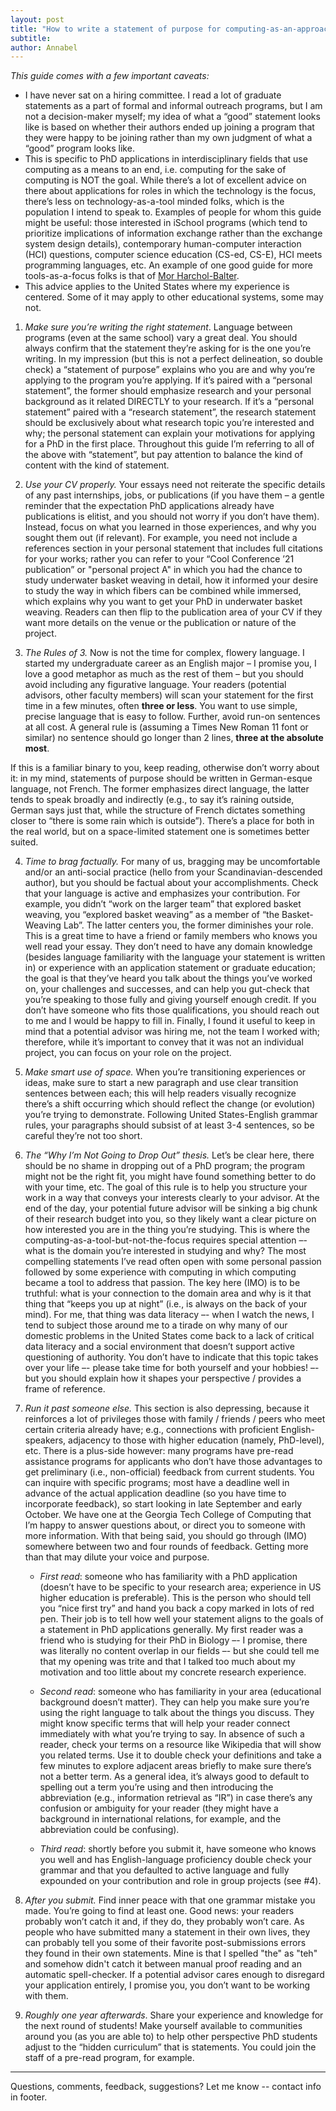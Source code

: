 ```yaml
---
layout: post
title: "How to write a statement of purpose for computing-as-an-approach PhD programs"
subtitle: 
author: Annabel
---
```


_This guide comes with a few important caveats:_
* I have never sat on a hiring committee. I read a lot of graduate statements as a part of formal and informal outreach programs, but I am not a decision-maker myself; my idea of what a “good” statement looks like is based on whether their authors ended up joining a program that they were happy to be joining rather than my own judgment of what a “good” program looks like.
* This is specific to PhD applications in interdisciplinary fields that use computing as a means to an end, i.e. computing for the sake of computing is NOT the goal. While there’s a lot of excellent advice on there about applications for roles in which the technology is the focus, there’s less on technology-as-a-tool minded folks, which is the population I intend to speak to. Examples of people for whom this guide might be useful: those interested in iSchool programs (which tend to prioritize implications of information exchange rather than the exchange system design details), contemporary human-computer interaction (HCI) questions, computer science education (CS-ed, CS-E), HCI meets programming languages, etc. An example of one good guide for more tools-as-a-focus folks is that of [Mor Harchol-Balter](https://www-sop.inria.fr/members/Arnaud.Legout/Documents/gradschooltalk.pdf).
* This advice applies to the United States where my experience is centered. Some of it may apply to other educational systems, some may not. 

1.	_Make sure you’re writing the right statement_. Language between programs (even at the same school) vary a great deal. You should always confirm that the statement they’re asking for is the one you’re writing. In my impression (but this is not a perfect delineation, so double check) a “statement of purpose” explains who you are and why you’re applying to the program you’re applying. If it’s paired with a “personal statement”, the former should emphasize research and your personal background as it related DIRECTLY to your research. If it’s a “personal statement” paired with a “research statement”, the research statement should be exclusively about what research topic you’re interested and why; the personal statement can explain your motivations for applying for a PhD in the first place. Throughout this guide I’m referring to all of the above with “statement”, but pay attention to balance the kind of content with the kind of statement.

2.	_Use your CV properly._ Your essays need not reiterate the specific details of any past internships, jobs, or publications (if you have them – a gentle reminder that the expectation PhD applications already have publications is elitist, and you should not worry if you don’t have them). Instead, focus on what you learned in those experiences, and why you sought them out (if relevant). For example, you need not include a references section in your personal statement that includes full citations for your works; rather you can refer to your “Cool Conference ’21 publication” or "personal project A" in which you had the chance to study underwater basket weaving in detail, how it informed your desire to study the way in which fibers can be combined while immersed, which explains why you want to get your PhD in underwater basket weaving. Readers can then flip to the publication area of your CV if they want more details on the venue or the publication or nature of the project.

3.	_The Rules of 3._ Now is not the time for complex, flowery language. I started my undergraduate career as an English major – I promise you, I love a good metaphor as much as the rest of them – but you should avoid including any figurative language. Your readers (potential advisors, other faculty members) will scan your statement for the first time in a few minutes, often __three or less__. You want to use simple, precise language that is easy to follow. Further, avoid run-on sentences at all cost. A general rule is (assuming a Times New Roman 11 font or similar) no sentence should go longer than 2 lines, __three at the absolute most__. 

If this is a familiar binary to you, keep reading, otherwise don’t worry about it: in my mind, statements of purpose should be written in German-esque language, not French. The former emphasizes direct language, the latter tends to speak broadly and indirectly (e.g., to say it’s raining outside, German says just that, while the structure of French dictates something closer to “there is some rain which is outside”). There’s a place for both in the real world, but on a space-limited statement one is sometimes better suited.

4.	_Time to brag factually._ For many of us, bragging may be uncomfortable and/or an anti-social practice (hello from your Scandinavian-descended author), but you should be factual about your accomplishments. Check that your language is active and emphasizes your contribution. For example, you didn’t “work on the larger team” that explored basket weaving, you “explored basket weaving” as a member of “the Basket-Weaving Lab”. The latter centers you, the former diminishes your role. This is a great time to have a friend or family members who knows you well read your essay. They don’t need to have any domain knowledge (besides language familiarity with the language your statement is written in) or experience with an application statement or graduate education; the goal is that they’ve heard you talk about the things you’ve worked on, your challenges and successes, and can help you gut-check that you’re speaking to those fully and giving yourself enough credit. If you don’t have someone who fits those qualifications, you should reach out to me and I would be happy to fill in. Finally, I found it useful to keep in mind that a potential advisor was hiring me, not the team I worked with; therefore, while it’s important to convey that it was not an individual project, you can focus on your role on the project.

5.	_Make smart use of space._ When you’re transitioning experiences or ideas, make sure to start a new paragraph and use clear transition sentences between each; this will help readers visually recognize there’s a shift occurring which should reflect the change (or evolution) you’re trying to demonstrate. Following United States-English grammar rules, your paragraphs should subsist of at least 3-4 sentences, so be careful they’re not too short.

6.	_The “Why I’m Not Going to Drop Out” thesis._ Let’s be clear here, there should be no shame in dropping out of a PhD program; the program might not be the right fit, you might have found something better to do with your time, etc. The goal of this rule is to help you structure your work in a way that conveys your interests clearly to your advisor. At the end of the day, your potential future advisor will be sinking a big chunk of their research budget into you, so they likely want a clear picture on how interested you are in the thing you’re studying. This is where the computing-as-a-tool-but-not-the-focus requires special attention –- what is the domain you’re interested in studying and why? The most compelling statements I’ve read often open with some personal passion followed by some experience with computing in which computing became a tool to address that passion. The key here (IMO) is to be truthful: what is your connection to the domain area and why is it that thing that “keeps you up at night” (i.e., is always on the back of your mind). For me, that thing was data literacy –- when I watch the news, I tend to subject those around me to a tirade on why many of our domestic problems in the United States come back to a lack of critical data literacy and a social environment that doesn’t support active questioning of authority. You don’t have to indicate that this topic takes over your life –- please take time for both yourself and your hobbies! –- but you should explain how it shapes your perspective / provides a frame of reference.

7.	_Run it past someone else._ This section is also depressing, because it reinforces a lot of privileges those with family / friends / peers who meet certain criteria already have; e.g., connections with proficient English-speakers, adjacency to those with higher education (namely, PhD-level), etc. There is a plus-side however: many programs have pre-read assistance programs for applicants who don’t have those advantages to get preliminary (i.e., non-official) feedback from current students. You can inquire with specific programs; most have a deadline well in advance of the actual application deadline (so you have time to incorporate feedback), so start looking in late September and early October. We have one at the Georgia Tech College of Computing that I’m happy to answer questions about, or direct you to someone with more information. With that being said, you should go through (IMO) somewhere between two and four rounds of feedback. Getting more than that may dilute your voice and purpose. 

	* _First read_: someone who has familiarity with a PhD application (doesn’t have to be specific to your research area; experience in US higher education is preferable). This is the person who should tell you “nice first try” and hand you back a copy marked in lots of red pen. Their job is to tell how well your statement aligns to the goals of a statement in PhD applications generally. My first reader was a friend who is studying for their PhD in Biology –- I promise, there was literally no content overlap in our fields –- but she could tell me that my opening was trite and that I talked too much about my motivation and too little about my concrete research experience.

	* _Second read_: someone who has familiarity in your area (educational background doesn’t matter). They can help you make sure you’re using the right language to talk about the things you discuss. They might know specific terms that will help your reader connect immediately with what you’re trying to say. In absence of such a reader, check your terms on a resource like Wikipedia that will show you related terms. Use it to double check your definitions and take a few minutes to explore adjacent areas briefly to make sure there’s not a better term. As a general idea, it’s always good to default to spelling out a term you’re using and then introducing the abbreviation (e.g., information retrieval as “IR”) in case there’s any confusion or ambiguity for your reader (they might have a background in international relations, for example, and the abbreviation could be confusing). 

	* _Third read_: shortly before you submit it, have someone who knows you well and has English-language proficiency double check your grammar and that you defaulted to active language and fully expounded on your contribution and role in group projects (see #4).

8.	_After you submit._ Find inner peace with that one grammar mistake you made. You’re going to find at least one. Good news: your readers probably won’t catch it and, if they do, they probably won’t care. As people who have submitted many a statement in their own lives, they can probably tell you some of their favorite post-submissions errors they found in their own statements. Mine is that I spelled "the" as "teh" and somehow didn't catch it between manual proof reading and an automatic spell-checker. If a potential advisor cares enough to disregard your application entirely, I promise you, you don’t want to be working with them.

9.	_Roughly one year afterwards_. Share your experience and knowledge for the next round of students! Make yourself available to communities around you (as you are able to) to help other perspective PhD students adjust to the “hidden curriculum” that is statements. You could join the staff of a pre-read program, for example.

------------------------------
Questions, comments, feedback, suggestions? Let me know -- contact info in footer.